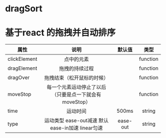 # dragSort
基于react 的拖拽并自动排序
=======================================================================================================
| 属性          | 说明                                                      | 默认值|   类型   |
| ------------- |:--------------------------------------------------------:|:-----:|:-------:|
| clickElement  | 点中的元素                                                 |      |function |
| dragElement   | 拖拽的持续过程                                             |       |function |
| dragOver      | 拖拽结束（松开鼠标的时候）                                  |       |function |
| moveStop      | 每一个元素运动停止了以后（只要是点一下就会有 moveStop）       |       |function |
| time          | 运动时间                                                   | 500ms | string  |
| type          | 运动类型 ease-out减速 默认  ease-in加速 linear匀速          |ease-out|  string |
